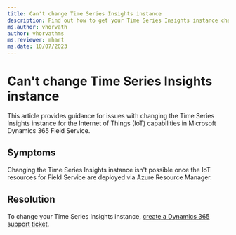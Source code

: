 ```yaml
---
title: Can't change Time Series Insights instance
description: Find out how to get your Time Series Insights instance changed for IoT capabilities in Dynamics 365 Field Service.
ms.author: vhorvath
author: vhorvathms
ms.reviewer: mhart
ms.date: 10/07/2023
---
```

# Can't change Time Series Insights instance

This article provides guidance for issues with changing the Time Series Insights instance for the Internet of Things (IoT) capabilities in Microsoft Dynamics 365 Field Service.

## Symptoms

Changing the Time Series Insights instance isn't possible once the IoT resources for Field Service are deployed via Azure Resource Manager.

## Resolution

To change your Time Series Insights instance, [create a Dynamics 365 support ticket](https://dynamics.microsoft.com/contact-us/).
